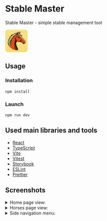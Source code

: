 # Stable Master

Stable Master - simple stable management tool

![stable-master](public/icons/android-icon-72x72.png 'Stable Master')

## Usage

### Installation

```
npm install
```

### Launch

```
npm run dev
```

## Used main libraries and tools

- [React](https://reactjs.org/)
- [TypeScript](https://www.typescriptlang.org/)
- [Vite](https://vitejs.dev/)
- [Vitest](https://vitest.dev/)
- [Storybook](https://storybook.js.org/)
- [ESLint](https://eslint.org/)
- [Prettier](https://prettier.io/)

## Screenshots

<details>
<summary>Home page view:</summary>
![stable-master](https://stablemaster.wroblewskipiotr.pl/screenshots/sm_Screenshot1.jpg 'Stable Master - Home view')
</details>

<details>
<summary>Horses page view:</summary>
![stable-master](https://stablemaster.wroblewskipiotr.pl/screenshots/sm_Screenshot2.jpg 'Stable Master - Horses view')
</details>

<details>
<summary>Side navigation menu:</summary>
![stable-master](https://stablemaster.wroblewskipiotr.pl/screenshots/sm_Screenshot3.jpg 'Stable Master - side menu')
</details>
